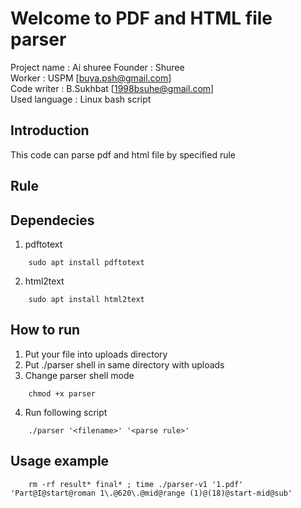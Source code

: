 # Welcome to PDF and HTML file parser
Project name : Ai shuree
Founder : Shuree  
Worker : USPM [buya.psh@gmail.com]  
Code writer : B.Sukhbat [1998bsuhe@gmail.com]  
Used language : Linux bash script  

## Introduction
This code can parse pdf and html file by specified rule

## Rule


## Dependecies
1) pdftotext
```
    sudo apt install pdftotext
```

2) html2text
```
    sudo apt install html2text
```

## How to run 
1) Put your file into uploads directory
2) Put ./parser shell in same directory with uploads
3) Change parser shell mode 
```
    chmod +x parser
```
4) Run following script 
```
    ./parser '<filename>' '<parse rule>'
```
    
## Usage example 
```
    rm -rf result* final* ; time ./parser-v1 '1.pdf' 'Part@I@start@roman 1\.@620\.@mid@range (1)@(18)@start-mid@sub'
```